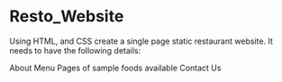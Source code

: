 # Resto_Website
Using HTML, and CSS create a single page static restaurant website.
It needs to have the following details:

About
Menu
Pages of sample foods available 
Contact Us
